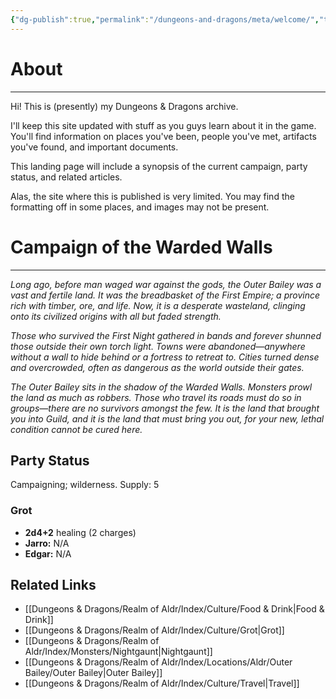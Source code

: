 ```yaml
---
{"dg-publish":true,"permalink":"/dungeons-and-dragons/meta/welcome/","tags":["gardenEntry"]}
---
```


# About
---
Hi! This is (presently) my Dungeons & Dragons archive.

I'll keep this site updated with stuff as you guys learn about it in the game. You'll find information on places you've been, people you've met, artifacts you've found, and important documents.

This landing page will include a synopsis of the current campaign, party status, and related articles.

Alas, the site where this is published is very limited. You may find the formatting off in some places, and images may not be present.

# Campaign of the Warded Walls
---
*Long ago, before man waged war against the gods, the Outer Bailey was a vast and fertile land. It was the breadbasket of the First Empire; a province rich with timber, ore, and life. Now, it is a desperate wasteland, clinging onto its civilized origins with all but faded strength.*

*Those who survived the First Night gathered in bands and forever shunned those outside their own torch light. Towns were abandoned—anywhere without a wall to hide behind or a fortress to retreat to. Cities turned dense and overcrowded, often as dangerous as the world outside their gates.*

*The Outer Bailey sits in the shadow of the Warded Walls. Monsters prowl the land as much as robbers. Those who travel its roads must do so in groups—there are no survivors amongst the few. It is the land that brought you into Guild, and it is the land that must bring you out, for your new, lethal condition cannot be cured here.*

## Party Status
Campaigning; wilderness.
Supply: 5
### Grot
- **2d4+2** healing (2 charges)
- **Jarro:** N/A
- **Edgar:** N/A

## Related Links
- [[Dungeons & Dragons/Realm of Aldr/Index/Culture/Food & Drink\|Food & Drink]]
- [[Dungeons & Dragons/Realm of Aldr/Index/Culture/Grot\|Grot]]
- [[Dungeons & Dragons/Realm of Aldr/Index/Monsters/Nightgaunt\|Nightgaunt]]
- [[Dungeons & Dragons/Realm of Aldr/Index/Locations/Aldr/Outer Bailey/Outer Bailey\|Outer Bailey]]
- [[Dungeons & Dragons/Realm of Aldr/Index/Culture/Travel\|Travel]]